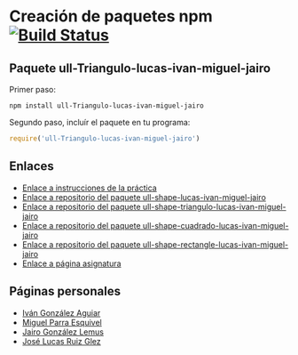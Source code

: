 # Creación de paquetes npm [![Build Status](https://travis-ci.org/ULL-ESIT-DSI-1617/creacion-de-paquetes-npm-lucas-ivan-miguel-jairo-triangulo.svg?branch=master)](https://travis-ci.org/ULL-ESIT-DSI-1617/creacion-de-paquetes-npm-lucas-ivan-miguel-jairo-triangulo)
## Paquete ull-Triangulo-lucas-ivan-miguel-jairo

Primer paso:

```
npm install ull-Triangulo-lucas-ivan-miguel-jairo
```
Segundo paso, incluír el paquete en tu programa:

```javascript
require('ull-Triangulo-lucas-ivan-miguel-jairo')
```
## Enlaces
* [Enlace a instrucciones de la práctica](https://casianorodriguezleon.gitbooks.io/ull-esit-1617/content/practicas/practicamodulestrategypattern.html)
* [Enlace a repositorio del paquete ull-shape-lucas-ivan-miguel-jairo](https://github.com/ULL-ESIT-DSI-1617/creacion-de-paquetes-npm-lucas-ivan-miguel-jairo)
* [Enlace a repositorio del paquete ull-shape-triangulo-lucas-ivan-miguel-jairo](https://github.com/ULL-ESIT-DSI-1617/creacion-de-paquetes-npm-lucas-ivan-miguel-jairo-triangulo)
* [Enlace a repositorio del paquete ull-shape-cuadrado-lucas-ivan-miguel-jairo](https://github.com/ULL-ESIT-DSI-1617/creacion-de-paquetes-npm-lucas-ivan-miguel-jairo-cuadrado)
* [Enlace a repositorio del paquete ull-shape-rectangle-lucas-ivan-miguel-jairo](https://github.com/ULL-ESIT-DSI-1617/creacion-de-paquetes-npm-lucas-ivan-miguel-jairo-rectangulo)
* [Enlace a página asignatura](https://campusvirtual.ull.es/1617/course/view.php?id=1136)

## Páginas personales
* [Iván González Aguiar](https://ivan-ga.github.io/)
* [Miguel Parra Esquivel](https://alu0100200393.github.io/)
* [Jairo González Lemus](https://alu0100813272.github.io/)
* [José Lucas Ruiz Glez](https://alu0100785265.github.io/)
